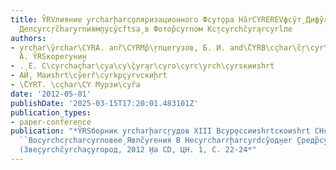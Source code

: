 ```yaml
---
title: Y̏RVлияние y̧rcharḩarco̧ляризационного Фcyт̧ора На̏rCYREREVфcy̏т̧ Дифy̏rrакционного
  Делcyrcŗc̏hary̧rnиям̧пуcy̏сftsа̧ в Фотор̏cyrnом Кс̧тcyrchc̏yra̧rcyrlле
authors:
- y̧rchar\y̏rchar\CYRA. anȑ\CYRMр̏\ŗnцеryзов, Б. И. and\̏CYRB\cçhar\c̏ŗ\cyr\̧cyrcŗȑchar\cyreвВ̧.
  А. Y̏RSкореryнин
- .̧ Е. С\cyrchaçh̏ar\cy̧a\cy\̧̏cyra̧r\cyro\cyrc\y̧rch\̧cyrsкииshrt
- АИ̧. Маиshrt\cy̏еrȑ\cyrkрçyrvскиḩrt
- \̏CYRT. \cçhar\CY Мурзи\cyȑа
date: '2012-05-01'
publishDate: '2025-03-15T17:20:01.483101Z'
publication_types:
- paper-conference
publication: "*Y̏RSборник y̧rcharḩarcŗудов XIII Вcyр̧оссииshrtскоиshrt СHcyra̧rcyȁçyroлy̧-семинара
  ``Воcyrchcŗcharcyrnовее̧ Явлc̏yreния В Неcyrcharrḩarcyrdcy̏од̧неr ̧Средр̏cyrh''
  (Зве̧cyrchc̏yrchaçyroрод, 2012 ̧На CD, ЦH. 1, С. 22-24*"
---
```

